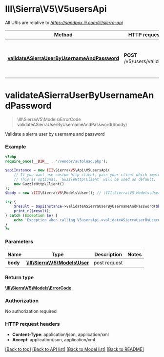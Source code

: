 # III\Sierra\V5\V5usersApi

All URIs are relative to *https://sandbox.iii.com/iii/sierra-api*

Method | HTTP request | Description
------------- | ------------- | -------------
[**validateASierraUserByUsernameAndPassword**](V5usersApi.md#validateASierraUserByUsernameAndPassword) | **POST** /v5/users/validate | Validate a sierra user by username and password


# **validateASierraUserByUsernameAndPassword**
> \III\Sierra\V5\Models\ErrorCode validateASierraUserByUsernameAndPassword($body)

Validate a sierra user by username and password



### Example
```php
<?php
require_once(__DIR__ . '/vendor/autoload.php');

$apiInstance = new III\Sierra\V5\Api\V5usersApi(
    // If you want use custom http client, pass your client which implements `GuzzleHttp\ClientInterface`.
    // This is optional, `GuzzleHttp\Client` will be used as default.
    new GuzzleHttp\Client()
);
$body = new \III\Sierra\V5\Models\User(); // \III\Sierra\V5\Models\User | post request

try {
    $result = $apiInstance->validateASierraUserByUsernameAndPassword($body);
    print_r($result);
} catch (Exception $e) {
    echo 'Exception when calling V5usersApi->validateASierraUserByUsernameAndPassword: ', $e->getMessage(), PHP_EOL;
}
?>
```

### Parameters

Name | Type | Description  | Notes
------------- | ------------- | ------------- | -------------
 **body** | [**\III\Sierra\V5\Models\User**](../Model/User.md)| post request |

### Return type

[**\III\Sierra\V5\Models\ErrorCode**](../Model/ErrorCode.md)

### Authorization

No authorization required

### HTTP request headers

 - **Content-Type**: application/json, application/xml
 - **Accept**: application/json, application/xml

[[Back to top]](#) [[Back to API list]](../../README.md#documentation-for-api-endpoints) [[Back to Model list]](../../README.md#documentation-for-models) [[Back to README]](../../README.md)

